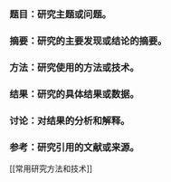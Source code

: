 ### **题目**：研究主题或问题。
### **摘要**：研究的主要发现或结论的摘要。
### **方法**：研究使用的方法或技术。
### **结果**：研究的具体结果或数据。
### **讨论**：对结果的分析和解释。
### **参考**：研究引用的文献或来源。
[[常用研究方法和技术]]
